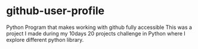 # github-user-profile
Python Program that makes working with github fully accessible 
This was a project I made during my 10days 20 projects challenge in 
Python where I explore different python library. 
